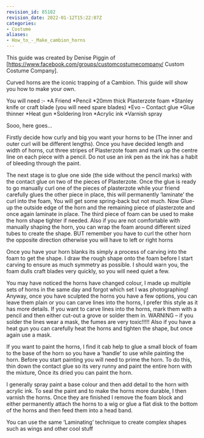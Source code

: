 ```yaml
---
revision_id: 85182
revision_date: 2022-01-12T15:22:07Z
categories:
- Costume
aliases:
- How_to_-_Make_cambion_horns
---
```



This guide was created by Denise Piggin of [https://www.facebook.com/groups/customcostumecompany/ Custom Costume Company].

Curved horns are the iconic trapping of a Cambion. This guide will show you how to make your own.

You will need :-
*A Friend
*Pencil
*20mm thick Plasterzote foam
*Stanley knife or craft blade (you will need spare blades)
*Evo – Contact glue
*Glue thinner
*Heat gun
*Soldering Iron
*Acrylic ink
*Varnish spray

Sooo, here goes…

Firstly decide how curly and big you want your horns to be (The inner and outer curl will be different lengths). Once you have decided length and width of horns, cut three stripes of Plasterzote foam and mark up the centre line on each piece with a pencil. Do not use an ink pen as the ink has a habit of bleeding through the paint.

The next stage is to glue one side (the side without the pencil marks) with the contact glue on two of the pieces of Plasterzote. Once the glue is ready to go manually curl one of the pieces of plasterzote while your friend carefully glues the other piece in place, this will permanently ‘laminate’ the curl into the foam, You will get some spring-back but not much.
Now Glue-up the outside edge of the horn and the remaining piece of plasterzote and once again laminate in place. The third piece of foam can be used to make the horn shape tighter if needed. Also if you are not comfortable with manually shaping the horn, you can wrap the foam around different sized tubes to create the shape. BUT remember you have to curl the other horn the opposite direction otherwise you will have to left or right horns

Once you have your horn blanks its simply a process of carving into the foam to get the shape. I draw the rough shape onto the foam before I start carving to ensure as much symmetry as possible. I should warn you, the foam dulls craft blades very quickly, so you will need quiet a few.

You may have noticed the horns have changed colour, I made up multiple sets of horns in the same day and forgot which set I was photographing! Anyway, once you have sculpted the horns you have a few options, you can leave them plain or you can carve lines into the horns, I prefer this style as it has more details. If you want to carve lines into the horns, mark them with a pencil and then either cut-out a grove or solder them in. WARNING – if you solder the lines wear a mask, the fumes are very toxic!!!!!
Also if you have a heat gun you can carefully heat the horns and tighten the shape, but once again use a mask.

If you want to paint the horns, I find it cab help to glue a small block of foam to the base of the horn so you have a ‘handle’ to use while painting the horn. Before you start painting you will need to prime the horn. To do this, thin down the contact glue so its very runny and paint the entire horn with the mixture, Once its dried you can paint the horn.
 
I generally spray paint a base colour and then add detail to the horn with acrylic ink. To seal the paint and to make the horns more durable, I then varnish the horns. Once they are finished I remove the foam block and either permanently attach the horns to a wig or glue a flat disk to the bottom of the horns and then feed them into a head band.

You can use the same ‘Laminating’ technique to create complex shapes such as wings and other cool stuff

